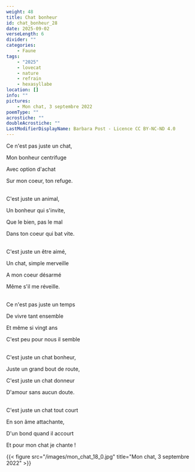 ```yaml
---
weight: 48
title: Chat bonheur
id: chat_bonheur_28
date: 2025-09-02
verseLength: 6
divider: ""
categories:
    - Faune
tags:
    - "2025"
    - lovecat
    - nature
    - refrain
    - hexasyllabe
location: []
info: ""
pictures:
    - Mon chat, 3 septembre 2022
poemType: ""
acrostiche: ""
doubleAcrostiche: ""
LastModifierDisplayName: Barbara Post - Licence CC BY-NC-ND 4.0
---
```

Ce n'est pas juste un chat,

Mon bonheur centrifuge

Avec option d'achat

Sur mon coeur, ton refuge.

 \
C'est juste un animal,

Un bonheur qui s'invite,

Que le bien, pas le mal

Dans ton coeur qui bat vite.

 \
C'est juste un être aimé,

Un chat, simple merveille

A mon coeur désarmé

Même s'il me réveille.

 \
Ce n'est pas juste un temps

De vivre tant ensemble

Et même si vingt ans

C'est peu pour nous il semble

 \
C'est juste un chat bonheur,

Juste un grand bout de route,

C'est juste un chat donneur

D'amour sans aucun doute.

 \
C'est juste un chat tout court

En son âme attachante,

D'un bond quand il accourt

Et pour mon chat je chante !

{{< figure src="/images/mon_chat_18_0.jpg" title="Mon chat, 3 septembre 2022" >}}
